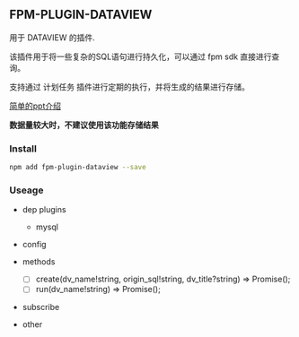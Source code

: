 ## FPM-PLUGIN-DATAVIEW
用于 DATAVIEW 的插件.

该插件用于将一些复杂的SQL语句进行持久化，可以通过 fpm sdk 直接进行查询。

支持通过 计划任务 插件进行定期的执行，并将生成的结果进行存储。

[简单的ppt介绍](https://shimo.im/slides/GMHrLfEucUYo1Le4/)

**数据量较大时，不建议使用该功能存储结果**

### Install
```bash
npm add fpm-plugin-dataview --save
```

### Useage

- dep plugins
  - mysql

- config

- methods
  - [ ] create(dv_name!string, origin_sql!string, dv_title?string) => Promise(<Integer>);
  - [ ] run(dv_name!string) => Promise(<any>);

- subscribe

- other